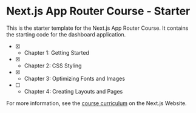 # Next.js App Router Course - Starter

This is the starter template for the Next.js App Router Course. It contains the starting code for the dashboard application.

- [X] - Chapter 1: Getting Started
- [X] - Chapter 2: CSS Styling
- [X] - Chapter 3: Optimizing Fonts and Images
- [ ] - Chapter 4: Creating Layouts and Pages

For more information, see the [course curriculum](https://nextjs.org/learn) on the Next.js Website.
